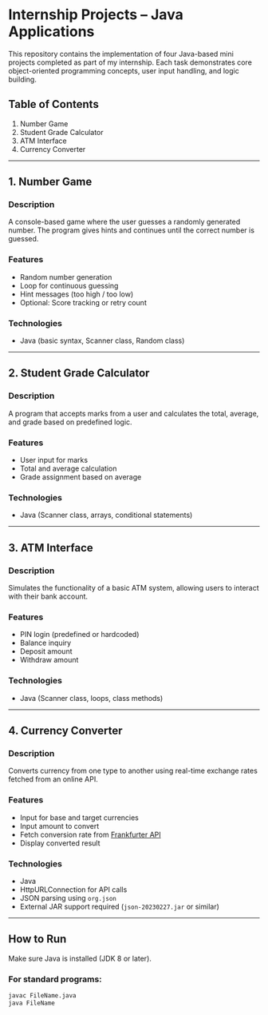 # Internship Projects – Java Applications

This repository contains the implementation of four Java-based mini projects completed as part of my internship. Each task demonstrates core object-oriented programming concepts, user input handling, and logic building.

## Table of Contents

1. Number Game  
2. Student Grade Calculator  
3. ATM Interface  
4. Currency Converter  

---

## 1. Number Game

### Description  
A console-based game where the user guesses a randomly generated number. The program gives hints and continues until the correct number is guessed.

### Features  
- Random number generation  
- Loop for continuous guessing  
- Hint messages (too high / too low)  
- Optional: Score tracking or retry count  

### Technologies  
- Java (basic syntax, Scanner class, Random class)

---

## 2. Student Grade Calculator

### Description  
A program that accepts marks from a user and calculates the total, average, and grade based on predefined logic.

### Features  
- User input for marks  
- Total and average calculation  
- Grade assignment based on average  

### Technologies  
- Java (Scanner class, arrays, conditional statements)

---

## 3. ATM Interface

### Description  
Simulates the functionality of a basic ATM system, allowing users to interact with their bank account.

### Features  
- PIN login (predefined or hardcoded)  
- Balance inquiry  
- Deposit amount  
- Withdraw amount  

### Technologies  
- Java (Scanner class, loops, class methods)

---

## 4. Currency Converter

### Description  
Converts currency from one type to another using real-time exchange rates fetched from an online API.

### Features  
- Input for base and target currencies  
- Input amount to convert  
- Fetch conversion rate from [Frankfurter API](https://www.frankfurter.app)  
- Display converted result  

### Technologies  
- Java  
- HttpURLConnection for API calls  
- JSON parsing using `org.json`  
- External JAR support required (`json-20230227.jar` or similar)

---

## How to Run

Make sure Java is installed (JDK 8 or later).

### For standard programs:
```bash
javac FileName.java
java FileName
